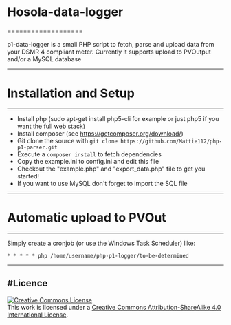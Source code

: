 # Hosola-data-logger
===================

p1-data-logger is a small PHP script to fetch, parse and upload data from your DSMR 4 compliant meter. Currently it supports upload to PVOutput and/or a MySQL database

----------


# Installation and Setup
----------

* Install php (sudo apt-get install php5-cli for example or just php5 if you want the full web stack)
* Install composer (see https://getcomposer.org/download/)
* Git clone the source with `git clone https://github.com/Mattie112/php-p1-parser.git`
* Execute a `composer install` to fetch dependencies
* Copy the example.ini to config.ini and edit this file
* Checkout the "example.php" and "export_data.php" file to get you started!
* If you want to use MySQL don't forget to import the SQL file

----------


# Automatic upload to PVOut
----------
Simply create a cronjob (or use the Windows Task Scheduler) like:

`* * * * * php /home/username/php-p1-logger/to-be-determined`


----------


#Licence
----------
<a rel="license" href="http://creativecommons.org/licenses/by-sa/4.0/"><img alt="Creative Commons License" style="border-width:0" src="https://i.creativecommons.org/l/by-sa/4.0/88x31.png" /></a><br />This work is licensed under a <a rel="license" href="http://creativecommons.org/licenses/by-sa/4.0/">Creative Commons Attribution-ShareAlike 4.0 International License</a>.